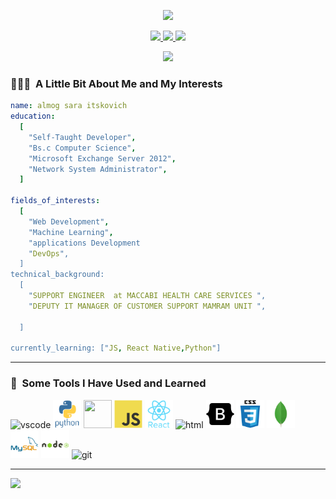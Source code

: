 <p align="center">
  <img src="https://capsule-render.vercel.app/api?type=transparent&!&fontColor=cf79f7&text=Hey%20Evryone!&fontAlign=50&desc=welcome%20to%20my%20gitHub%20profile&descAlignY=80&height=200&animation=fadeIn&section=header"/>
</p>


<p align="center">
<a href="https://www.linkedin.com/in/almog-sara-itskovich-57a9791a2/">
  <img height="50" src="https://user-images.githubusercontent.com/46517096/166973395-19676cd8-f8ec-4abf-83ff-da8243505b82.png"/>
</a>

<a href="https://www.instagram.com/almogii_/">
  <img height="50" src="https://user-images.githubusercontent.com/46517096/166974368-9798f39f-1f46-499c-b14e-81f0a3f83a06.png"/>
</a>

<a href="https://www.facebook.com/almog.itzkovich">
<img height="50" src="https://user-images.githubusercontent.com/93540218/224977544-056843df-b878-4b3d-b2aa-d6aa80b87ec6.png"/>
</a>

</p>

<p align=center>
<img src="https://github-readme-stats.vercel.app/api?username=almogii&theme=buefy&show_icons=true)">
</p>

<h3> 👨🏻‍💻 &nbsp;A Little Bit About Me and My Interests</h3>

```yaml
name: almog sara itskovich
education:
  [
    "Self-Taught Developer",
    "Bs.c Computer Science",
    "Microsoft Exchange Server 2012",
	"Network System Administrator",
  ]

fields_of_interests:
  [
    "Web Development",
    "Machine Learning",
	"applications Development
    "DevOps",
  ]
technical_background:
  [
    "SUPPORT ENGINEER  at MACCABI HEALTH CARE SERVICES ",
    "DEPUTY IT MANAGER OF CUSTOMER SUPPORT MAMRAM UNIT ",
 
  ]
  
currently_learning: ["JS, React Native,Python"]
```
  
---  
  
<h3> 🚀 &nbsp;Some Tools I Have Used and Learned</h3>
<p align="left">
<img src="https://cdn.jsdelivr.net/gh/devicons/devicon/icons/vscode/vscode-original.svg" alt="vscode" width="45" height="45"/>
<img src="https://raw.githubusercontent.com/devicons/devicon/master/icons/python/python-original-wordmark.svg" alt="python" width="45" height="45" />
<img src="https://cdn.jsdelivr.net/gh/devicons/devicon/icons/cplusplus/cplusplus-original.svg" width="45" height="45"/>
<img src="https://raw.githubusercontent.com/devicons/devicon/master/icons/javascript/javascript-original.svg" alt="javascript" width="45" height="45" />
<img src="https://raw.githubusercontent.com/devicons/devicon/master/icons/react/react-original-wordmark.svg" alt="react" width="45" height="45" />
<img src="https://cdn.jsdelivr.net/gh/devicons/devicon/icons/html5/html5-original.svg" alt="html" width="45" height="45"/>
<img src="https://raw.githubusercontent.com/devicons/devicon/master/icons/bootstrap/bootstrap-plain.svg" alt="bootstrap" width="45" height="45" />
<img src="https://raw.githubusercontent.com/devicons/devicon/master/icons/css3/css3-original-wordmark.svg" alt="css3" width="45" height="45" />
<img src="https://raw.githubusercontent.com/devicons/devicon/master/icons/mongodb/mongodb-original.svg" alt="mongodb" width="45" height="45" />
<img src="https://raw.githubusercontent.com/devicons/devicon/master/icons/mysql/mysql-original-wordmark.svg" alt="mysql" width="45" height="45" />
<img src="https://raw.githubusercontent.com/devicons/devicon/master/icons/nodejs/nodejs-original-wordmark.svg" alt="nodejs" width="45" height="45" />
<img src="https://cdn.jsdelivr.net/gh/devicons/devicon/icons/git/git-original.svg" alt="git" width="45" height="45"/>
</p>

---


  
<p align="left">
  <img src="https://capsule-render.vercel.app/api?type=wave&color=cf79f7&height=200&section=footer"/>
</p>
